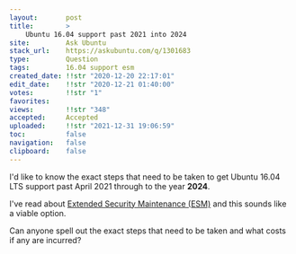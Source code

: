 ```yaml
---
layout:       post
title:        >
    Ubuntu 16.04 support past 2021 into 2024
site:         Ask Ubuntu
stack_url:    https://askubuntu.com/q/1301683
type:         Question
tags:         16.04 support esm
created_date: !!str "2020-12-20 22:17:01"
edit_date:    !!str "2020-12-21 01:40:00"
votes:        !!str "1"
favorites:    
views:        !!str "348"
accepted:     Accepted
uploaded:     !!str "2021-12-31 19:06:59"
toc:          false
navigation:   false
clipboard:    false
---
```


I'd like to know the exact steps that need to be taken to get Ubuntu 16.04 LTS support past April 2021 through to the year **2024**.

I've read about [Extended Security Maintenance (ESM)][1] and this sounds like a viable option.

Can anyone spell out the exact steps that need to be taken and what costs if any are incurred?


  [1]: https://www.brighttalk.com/webcast/6793/453617?utm_source=brighttalk-portal&utm_medium=web&utm_content=extended-security-maintenance&utm_campaign=webcasts-search-results-feed
